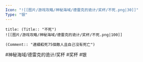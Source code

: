```yaml
---
Icon: "![[图片/游戏攻略/神秘海域/德雷克的诡计/奖杯/不死.png|30]]"
Type: "银"
---
```

```ad-common-silver-trophy
title: (Title:: "不死")
![[图片/游戏攻略/神秘海域/德雷克的诡计/奖杯/不死.png|100]]

(Comment:: "連續殺死75個敵人且自己沒有死亡")
```

#神秘海域/德雷克的诡计/奖杯 #奖杯 #银
